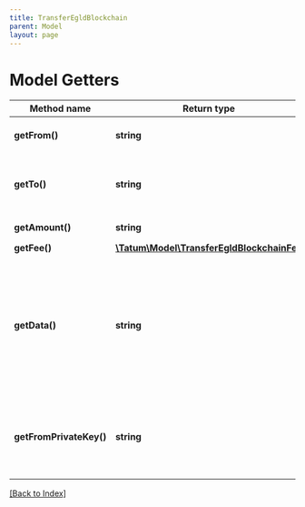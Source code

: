 ```yaml
---
title: TransferEgldBlockchain
parent: Model
layout: page
---
```


# Model Getters

Method name | Return type | Description | Notes
------------ | ------------- | ------------- | -------------
**getFrom()** | **string** | Account address of the sender |
**getTo()** | **string** | Account address of the receiver or smart contract |
**getAmount()** | **string** | Value to be sent. |
**getFee()** | [**\Tatum\Model\TransferEgldBlockchainFee**](TransferEgldBlockchainFee.md) |  | [optional]
**getData()** | **string** | Additional data that can be passed to a blockchain transaction as a data property; must be in the hexadecimal format | [optional]
**getFromPrivateKey()** | **string** | Private key of sender address. Private key, or signature Id must be present. |

[[Back to Index]](../index.md)
